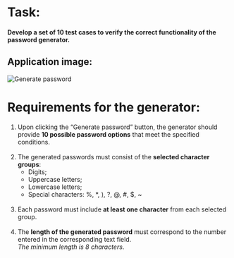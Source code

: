 <h1>Task:</h1>

<h4>Develop a set of 10 test cases to verify the correct functionality of the password generator.</h4>

<h2>Application image:</h2>

![Generate password](https://github.com/user-attachments/assets/34870cbd-1a8e-4408-bd60-9516423b273c)

<h1>Requirements for the generator:</h1>
<ol>
  <li>
    Upon clicking the “Generate password” button, the generator should provide <b>10 possible password options</b> that meet the specified conditions.
  </li>
     <br>
  <li>
    The generated passwords must consist of the <b>selected character groups</b>:
    <ul> 
      <li>Digits;</li>
      <li>Uppercase letters;</li>
      <li> Lowercase letters;</li>
      <li>Special characters: %, *, ), ?, @, #, $, ~</li>
    </ul>
    <br>
  <li>Each password must include <b>at least one character</b> from each selected group.</li>
  <br>
  <li>The <b>length of the generated password</b> must correspond to the number entered in the corresponding text field. <br>
   <i>The minimum length is 8 characters</i>.</li>


   
    
  </li>
  </ol>
